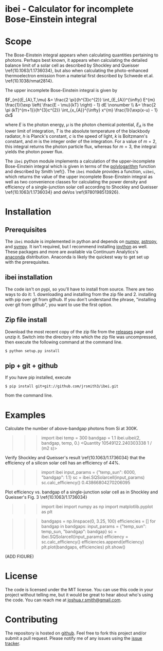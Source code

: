 ibei - Calculator for incomplete Bose-Einstein integral
=======================================================

Scope
=====
The Bose-Einstein integral appears when calculating quantities pertaining to photons. Perhaps best known, it appears when calculating the detailed balance limit of a solar cell as described by Shockley and Queisser \ref{10.1063/1.1736034}, but also when calculating the photo-enhanced thermoelectron emission from a material first described by Schwede et.al. \ref{10.1038/nmat2814}.

The upper incomplete Bose-Einstein integral is given by

$F_{m}(E_{A},T,\mu) &= \frac{2 \pi}{h^{3}c^{2}} \int_{E_{A}}^{\infty} E^{m} \frac{1}{\exp \left( \frac{E - \mu}{kT} \right) - 1} dE \nonumber \\
 &= \frac{2 \pi (kT)^{m+1}}{h^{3}c^{2}} \int_{x_{A}}^{\infty} x^{m} \frac{1}{\exp(x-u) - 1} dx$

where $E$ is the photon energy, $\mu$ is the photon chemical potential, $E_{A}$ is the lower limit of integration, $T$ is the absolute temperature of the blackbody radiator, $h$ is Planck's constant, $c$ is the speed of light, $k$ is Boltzmann's constant, and $m$ is the integer order of the integration. For a value of $m = 2$, this integral returns the photon particle flux, whereas for $m = 3$, the integral yields the photon power flux.

The `ibei` python module implements a calculation of the upper-incomplete Bose-Einstein integral which is given in terms of the [polylogarithm](https://en.wikipedia.org/wiki/Polylogarithm) function and described by Smith \ref{}. The `ibei` module provides a function, `uibei`, which returns the value of the upper incomplete Bose-Einstein integral as well as two convenience classes for calculating the power density and efficiency of a single-junction solar cell according to Shockley and Queisser \ref{10.1063/1.1736034} and deVos \ref{9780198513926}.


Installation
============

Prerequisites
-------------
The `ibei` module is implemented in python and depends on [numpy](http://www.numpy.org), [astropy](http://www.astropy.org), and [sympy](http://sympy.org/en/index.html). It isn't required, but I recommend installing [ipython](http://ipython.org) as well. These packages and more are available via Continuum Analytics's [anaconda](http://continuum.io/downloads) distribution. Anaconda is likely the quickest way to get set up with the prerequisites.

ibei installation
-----------------
The code isn't on pypi, so you'll have to install from source. There are two ways to do it: 1. downloading and installing from the zip file and 2. installing with pip over git from github. If you don't understand the phrase, "installing over git from github", you want to use the first option.

Zip file install
----------------
Download the most recent copy of the zip file from the [releases](https://github.com/jrsmith3/ibei/releases) page and unzip it. Switch into the directory into which the zip file was uncompressed, then execute the following command at the command line.

    $ python setup.py install

pip + git + github
------------------
If you have pip installed, execute

    $ pip install git+git://github.com/jrsmith3/ibei.git

from the command line.


Examples
========
Calculate the number of above-bandgap photons from Si at 300K.

>>> import ibei
>>> temp = 300
>>> bandgap = 1.1
>>> ibei.uibei(2, bandgap, temp, 0.)
<Quantity 10549122.240303338 1 / (m2 s)>

Verify Shockley and Queisser's result \ref{10.1063/1.1736034} that the efficiency of a silicon solar cell has an efficiency of 44%.

>>> import ibei
>>> input_params = {"temp_sun": 6000, "bandgap": 1.1}
>>> sc = ibei.SQSolarcell(input_params)
>>> sc.calc_efficiency()
0.43866804270206095

Plot efficiency vs. bandgap of a single-junction solar cell as in Shockley and Queisser's Fig. 3 \ref{10.1063/1.1736034}

>>> import ibei
>>> import numpy as np
>>> import matplotlib.pyplot as plt

>>> bandgaps = np.linspace(0, 3.25, 100)
>>> efficiencies = []
>>> for bandgap in bandgaps:
        input_params = {"temp_sun": temp_sun, "bandgap": bandgap}
        sc = ibei.SQSolarcell(input_params)
        efficiency = sc.calc_efficiency()
        efficiencies.append(efficiency)
>>> plt.plot(bandgaps, efficiencies)
>>> plt.show()

(ADD FIGURE)


License
=======
The code is licensed under the MIT license. You can use this code in your project without telling me, but it would be great to hear about who's using the code. You can reach me at joshua.r.smith@gmail.com.


Contributing
============
The repository is hosted on [github](https://github.com/jrsmith3/ibei). Feel free to fork this project and/or submit a pull request. Please notify me of any issues using the [issue tracker](https://github.com/jrsmith3/ibei/issues).
